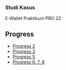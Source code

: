 ### Studi Kasus
E-Wallet
Praktikum PBO 22

## Progress
- [Progress 2](https://github.com/yuuwid01/E-Wallet/tree/c6a5f7409d1501fe06c43b414ed9d107d9b51280)
- [Progress 3](https://github.com/yuuwid01/E-Wallet/tree/9fe2a8ab8b0f844501991ebaf1edb8be57abcf2f)
- [Progress 5](https://github.com/yuuwid01/E-Wallet/tree/09f09810f6d6b0e6b405f822191b3e645bf43055)
- [Progress 6, 7, 8]()
